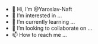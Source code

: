 - 👋 Hi, I’m @Yaroslav-Naft
- 👀 I’m interested in ...
- 🌱 I’m currently learning ...
- 💞️ I’m looking to collaborate on ...
- 📫 How to reach me ...

<!---
Yaroslav-Naft/Yaroslav-Naft is a ✨ special ✨ repository because its `README.md` (this file) appears on your GitHub profile.
You can click the Preview link to take a look at your changes.
--->
